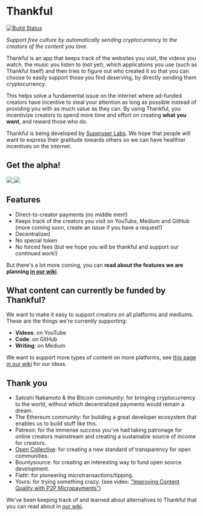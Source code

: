 # Thankful

[![Build Status](https://travis-ci.org/SuperuserLabs/thankful.svg?branch=master)](https://travis-ci.org/SuperuserLabs/thankful)

_Support free culture by automatically sending cryptocurrency to the creators of the content you love._

Thankful is an app that keeps track of the websites you visit, the videos you watch, the music you listen to (not yet), which applications you use (such as Thankful itself) and then tries to figure out who created it so that you can choose to easily support those you find deserving, by directly sending them cryptocurrency.

This helps solve a fundamental issue on the internet where ad-funded creators have incentive to steal your attention as long as possible instead of providing you with as much value as they can. By using Thankful, you incentivize creators to spend more time and effort on creating **what you want**, and reward those who do.

Thankful is being developed by [Superuser Labs](https://superuserlabs.github.io/). We hope that people will want to express their gratitude towards others so we can have healthier incentives on the internet.

## Get the alpha!

<a href="https://chrome.google.com/webstore/detail/thankful/eapbondnpopbiepnjfhnaaejfdfjhnde">
  <img src="https://developer.chrome.com/webstore/images/ChromeWebStore_BadgeWBorder_v2_206x58.png" />
</a>
<a href="https://addons.mozilla.org/en-US/firefox/addon/getthankful/">
  <img src="https://addons.cdn.mozilla.net/static/img/addons-buttons/AMO-button_1.png" />
</a>

## Features

- Direct-to-creator payments (no middle men!)
- Keeps track of the creators you visit on YouTube, Medium and GitHub (more coming soon, create an issue if you have a request!)
- Decentralized
- No special token
- No forced fees (but we hope you will be thankful and support our continued work!)

But there's a lot more coming, you can **read about the features we are planning [in our wiki](https://github.com/SuperuserLabs/thankful/wiki/Feature-wishlist)**.

## What content can currently be funded by Thankful?

We want to make it easy to support creators on all platforms and mediums. These are the things we're currently supporting:

- **Videos**: on YouTube
- **Code**: on GitHub
- **Writing**: on Medium

We want to support more types of content on more platforms, see [this page in our wiki](https://github.com/SuperuserLabs/thankful/wiki/Content-to-support-in-the-future) for our ideas.

## Thank you

- Satoshi Nakamoto & the Bitcoin community: for bringing cryptocurrency to the world, without which decentralized payments would remain a dream.
- The Ethereum community: for building a great developer ecosystem that enables us to build stuff like this.
- Patreon: for the immense success you've had taking patronage for online creators mainstream and creating a sustainable source of income for creators.
- [Open Collective](https://opencollective.com/): for creating a new standard of transparency for open communities.
- Bountysource: for creating an interesting way to fund open source development.
- Flattr: for pioneering microtransactions/tipping.
- Yours: for trying something crazy. (see video: ["Improving Content Quality with P2P Micropayments"](https://www.youtube.com/watch?v=EtYJ748LA1M))

We've been keeping track of and learned about alternatives to Thankful that you can read about in [our wiki](https://github.com/SuperuserLabs/thankful/wiki/Alternatives).
